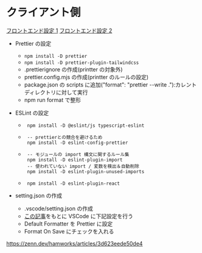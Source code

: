 # クライアント側

[フロントエンド設定 1](https://astris.design/atcl/next15-eslint9-prettier/)
[フロントエンド設定 2](https://zenn.dev/socialplus/articles/b09827d74ff148)

- Prettier の設定

  - `npm install -D prettier`
  - `npm install -D prettier-plugin-tailwindcss`
  - .prettierignore の作成(printter の対象外)
  - prettier.config.mjs の作成(printter のルールの設定)
  - package.json の scripts に追加("format": "prettier --write ."):カレントディレクトリに対して実行
  - npm run format で整形

- ESLint の設定

  - ```
     npm install -D @eslint/js typescript-eslint
    ```
  - ```
     -- prettierとの競合を避けるため
     npm install -D eslint-config-prettier
    ```
  - ```
     -- モジュールの import 構文に関するルール集
     npm install -D eslint-plugin-import
     -- 使われていない import / 変数を検出＆自動削除
     npm install -D eslint-plugin-unused-imports
    ```
  - ```
     npm install -D eslint-plugin-react
    ```

- setting.json の作成
  - .vscode/setting.json の作成
  - [この記事](https://ralacode.com/blog/post/vscode-prettier/)をもとに VSCode に下記設定を行う
  - Default Formatter を Prettier に設定
  - Format On Save にチェックを入れる

https://zenn.dev/hamworks/articles/3d623eede50de4
